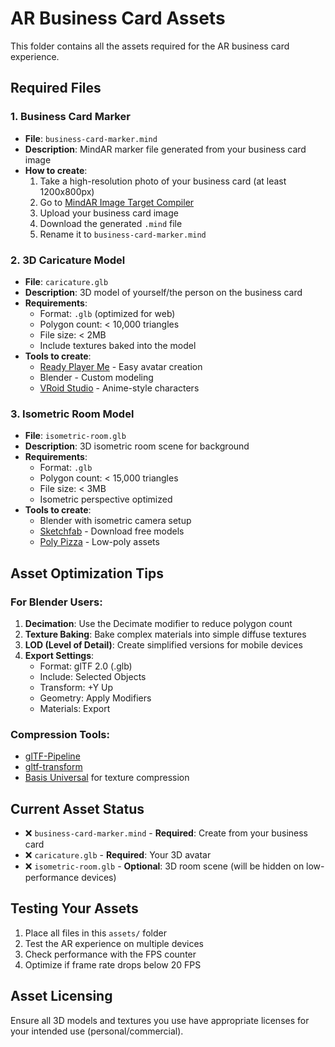 # AR Business Card Assets

This folder contains all the assets required for the AR business card experience.

## Required Files

### 1. Business Card Marker
- **File**: `business-card-marker.mind`
- **Description**: MindAR marker file generated from your business card image
- **How to create**: 
  1. Take a high-resolution photo of your business card (at least 1200x800px)
  2. Go to [MindAR Image Target Compiler](https://hiukim.github.io/mind-ar-js-doc/tools/compile)
  3. Upload your business card image
  4. Download the generated `.mind` file
  5. Rename it to `business-card-marker.mind`

### 2. 3D Caricature Model
- **File**: `caricature.glb`
- **Description**: 3D model of yourself/the person on the business card
- **Requirements**:
  - Format: `.glb` (optimized for web)
  - Polygon count: < 10,000 triangles
  - File size: < 2MB
  - Include textures baked into the model
- **Tools to create**:
  - [Ready Player Me](https://readyplayer.me/) - Easy avatar creation
  - Blender - Custom modeling
  - [VRoid Studio](https://vroid.com/en/studio) - Anime-style characters

### 3. Isometric Room Model
- **File**: `isometric-room.glb`
- **Description**: 3D isometric room scene for background
- **Requirements**:
  - Format: `.glb`
  - Polygon count: < 15,000 triangles
  - File size: < 3MB
  - Isometric perspective optimized
- **Tools to create**:
  - Blender with isometric camera setup
  - [Sketchfab](https://sketchfab.com/) - Download free models
  - [Poly Pizza](https://poly.pizza/) - Low-poly assets

## Asset Optimization Tips

### For Blender Users:
1. **Decimation**: Use the Decimate modifier to reduce polygon count
2. **Texture Baking**: Bake complex materials into simple diffuse textures
3. **LOD (Level of Detail)**: Create simplified versions for mobile devices
4. **Export Settings**:
   - Format: glTF 2.0 (.glb)
   - Include: Selected Objects
   - Transform: +Y Up
   - Geometry: Apply Modifiers
   - Materials: Export

### Compression Tools:
- [glTF-Pipeline](https://github.com/CesiumGS/gltf-pipeline)
- [gltf-transform](https://gltf-transform.donmccurdy.com/)
- [Basis Universal](https://github.com/BinomialLLC/basis_universal) for texture compression

## Current Asset Status

- ❌ `business-card-marker.mind` - **Required**: Create from your business card
- ❌ `caricature.glb` - **Required**: Your 3D avatar
- ❌ `isometric-room.glb` - **Optional**: 3D room scene (will be hidden on low-performance devices)

## Testing Your Assets

1. Place all files in this `assets/` folder
2. Test the AR experience on multiple devices
3. Check performance with the FPS counter
4. Optimize if frame rate drops below 20 FPS

## Asset Licensing

Ensure all 3D models and textures you use have appropriate licenses for your intended use (personal/commercial).
